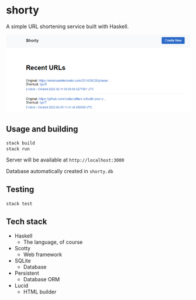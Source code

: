 # shorty

A simple URL shortening service built with Haskell.

![Shorty Demo](Shorty-demo.png)

## Usage and building

```
stack build
stack run
```

Server will be available at `http://localhost:3000`

Database automatically created in `shorty.db`

## Testing

```
stack test
```

## Tech stack

- Haskell
  - The language, of course
- Scotty
  - Web framework
- SQLite
  - Database
- Persistent
  - Database ORM
- Lucid
  - HTML builder
